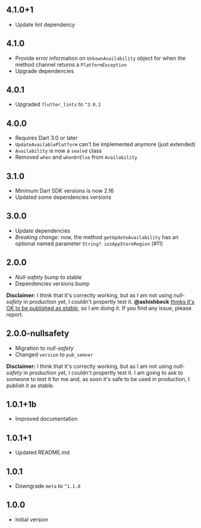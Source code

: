 ## 4.1.0+1

- Update lint dependency

## 4.1.0

- Provide error information on `UnkownAvailability` object for when the method channel returns a `PlatformException`
- Upgrade dependencies

## 4.0.1

- Upgraded `flutter_lints` to `^3.0.1`

## 4.0.0

- Requires Dart 3.0 or later
- `UpdateAvailablePlatform` can't be implemented anymore (just extended)
- `Availability` is now a `sealed` class
- Removed `when` and `whenOrElse` from `Availability`

## 3.1.0

- Minimum Dart SDK versions is now 2.16
- Updated some dependencies versions

## 3.0.0

- Update dependencies
- *Breaking change:* now, the method `getUpdateAvailability` has an optional named parameter `String? iosAppStoreRegion` (#11)

## 2.0.0

- *Null-safety* bump to stable
- Dependencies versions bump

**Disclaimer:** I think that it's correctly working, but as I am not using *null-safety* in production yet, I couldn't propertly test it. **@ashishbeck** [thinks it's OK to be published as *stable*](https://github.com/mateusfccp/update_available/issues/5#issuecomment-797945264), so I am doing it. If you find any issue, please report.

## 2.0.0-nullsafety

- Migration to *null-safety*
- Changed `version` to `pub_semver`

**Disclaimer:** I think that it's correctly working, but as I am not using *null-safety* in production yet, I couldn't propertly test it. I am going to ask to someone to test it for me and, as soon it's safe to be used in production, I publish it as stable.

## 1.0.1+1b

- Improved documentation

## 1.0.1+1

- Updated README.md

## 1.0.1

- Downgrade `meta` to `^1.1.8`

## 1.0.0

- Initial version
